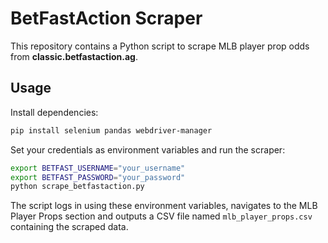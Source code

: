 # BetFastAction Scraper

This repository contains a Python script to scrape MLB player prop odds from **classic.betfastaction.ag**.

## Usage

Install dependencies:
```bash
pip install selenium pandas webdriver-manager
```

Set your credentials as environment variables and run the scraper:
```bash
export BETFAST_USERNAME="your_username"
export BETFAST_PASSWORD="your_password"
python scrape_betfastaction.py
```

The script logs in using these environment variables, navigates to the MLB Player Props section and outputs a CSV file named `mlb_player_props.csv` containing the scraped data.
